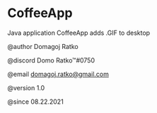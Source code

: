 # CoffeeApp
Java application CoffeeApp adds .GIF to desktop

@author Domagoj Ratko

@discord Domo Ratko™#0750

@email domagoj.ratko@gmail.com

@version 1.0

@since 08.22.2021


